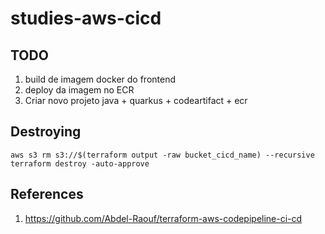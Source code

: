 # studies-aws-cicd


## TODO

1. build de imagem docker do frontend
2.  deploy da imagem no ECR
3. Criar novo projeto java + quarkus + codeartifact  + ecr

## Destroying

```shell
aws s3 rm s3://$(terraform output -raw bucket_cicd_name) --recursive 
terraform destroy -auto-approve
```

## References
1. https://github.com/Abdel-Raouf/terraform-aws-codepipeline-ci-cd